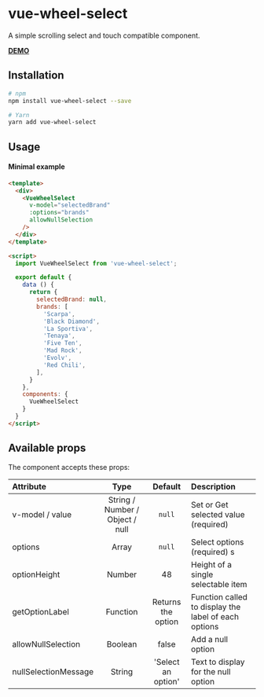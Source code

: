 # vue-wheel-select

A simple scrolling select and touch compatible component.

**[DEMO](https://SamuelTrottier.github.io/vue-wheel-select/)**

## Installation

```bash
# npm
npm install vue-wheel-select --save

# Yarn
yarn add vue-wheel-select
```

## Usage
#### Minimal example
```html
<template>
  <div>
    <VueWheelSelect
      v-model="selectedBrand"
      :options="brands"
      allowNullSelection
    />
  </div>
</template>

<script>
  import VueWheelSelect from 'vue-wheel-select';

  export default {
    data () {
      return {
        selectedBrand: null,
        brands: [
          'Scarpa',
          'Black Diamond',
          'La Sportiva',
          'Tenaya',
          'Five Ten',
          'Mad Rock',
          'Evolv',
          'Red Chili',
        ],
      }
    },
    components: {
      VueWheelSelect
    }
  }
</script>
```

## Available props
The component accepts these props:

| Attribute        | Type                                            | Default              | Description      |
| :---             | :---:                                           | :---:                | :---             |
| v-model / value  | String / Number / Object / null | `null`               | Set or Get selected value (required) |
| options           | Array                                          | `null`       | Select options (required)  s|
| optionHeight           | Number                                    | 48  | Height of a single selectable item |
| getOptionLabel | Function | Returns the option | Function called to display the label of each options |
| allowNullSelection | Boolean | false | Add a null option |
| nullSelectionMessage | String | 'Select an option' | Text to display for the null option |